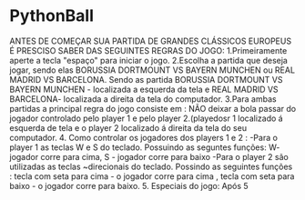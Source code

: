 # PythonBall
ANTES DE COMEÇAR SUA PARTIDA DE GRANDES CLÁSSICOS EUROPEUS É PRESCISO SABER DAS SEGUINTES REGRAS DO JOGO:
1.Primeiramente aperte a tecla "espaço" para iniciar o jogo.
2.Escolha a partida que deseja jogar, sendo elas BORUSSIA DORTMOUNT VS BAYERN MUNCHEN ou REAL MADRID VS BARCELONA.
    Sendo as partida BORUSSIA DORTMOUNT VS BAYERN MUNCHEN - localizada a esquerda da tela e REAL MADRID VS BARCELONA- localizada a direita da tela do computador.
3.Para ambas partidas a principal regra do jogo consiste em : NÃO deixar a bola passar do jogador controlado pelo player 1 e pelo player 2.(playedosr 1 localizado á 
  esquerda de tela e o player 2 localizado á direita da tela do seu computador.
4. Como controlar os jogadores dos players 1 e 2 :
   -Para o player 1 as teclas W e S do teclado. Possuindo as seguntes funções:  W- jogador corre para cima, S - jogador corre para baixo 
   -Para o player 2 são utilizadas as teclas ~direcionais do teclado. Possindo as seguintes funções : tecla com seta para cima - o jogador corre para cima , tecla 
    com seta para baixo - o jogador corre para baixo.
5. Especiais do jogo:
   Após 5 

